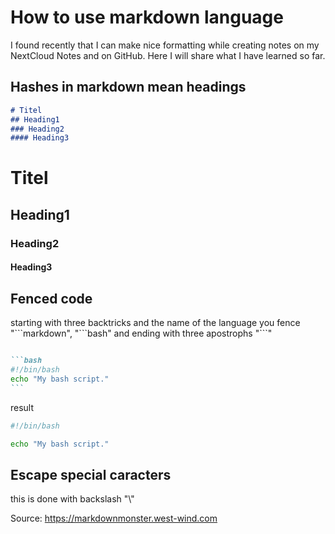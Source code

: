 # How to use markdown language

I found recently that I can make nice formatting while creating notes on my NextCloud Notes and on GitHub.
Here I will share what I have learned so far.

## Hashes in markdown mean headings

```markdown
# Titel
## Heading1
### Heading2
#### Heading3
```
# Titel
## Heading1
### Heading2
#### Heading3

## Fenced code

starting with three backtricks and the name of the language you fence \"\`\`\`markdown", \"\`\`\`bash\" and ending with three apostrophs \"\`\`\`\"

````markdown

```bash
#!/bin/bash
echo "My bash script."
```

````

result

```bash
#!/bin/bash

echo "My bash script."
```

## Escape special caracters

this is done with backslash "\\"

Source: https://markdownmonster.west-wind.com
